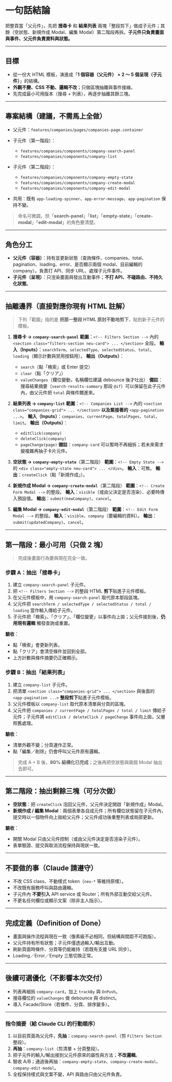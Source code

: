 # 一句話結論

把整頁當「父元件」，先把 **搜尋卡** 和 **結果列表** 兩塊「整段剪下」做成子元件；其餘（空狀態、新規作成 Modal、編集 Modal）第二階段再拆。**子元件只負責畫面與事件、父元件負責資料與狀態。**

---

## 目標

- 從一份大 HTML 模板，演進成「**1 個容器（父元件） + 2 ～ 5 個呈現（子元件）**」的結構。
- **外觀不變、CSS 不動、邏輯不改**；只做區塊抽離與事件接線。
- 先完成最小可用版本（搜尋 + 列表），再逐步抽離其餘三塊。

---

## 專案結構（建議，不需馬上全做）

- 父元件：`features/companies/pages/companies-page.container`
- 子元件（第一階段）：

  - `features/companies/components/company-search-panel`
  - `features/companies/components/company-list`

- 子元件（第二階段）：

  - `features/companies/components/company-empty-state`
  - `features/companies/components/company-create-modal`
  - `features/companies/components/company-edit-modal`

- 共用：既有 `app-loading-spinner`、`app-error-message`、`app-pagination` 保持不變。

> 命名可微調，但「**search-panel**」「**list**」「**empty-state**」「**create-modal**」「**edit-modal**」的角色要清楚。

---

## 角色分工

- **父元件（容器）**：持有並更新狀態（查詢條件、companies、total、pagination、loading、error、是否顯示兩個 modal、目前編輯的 company）。負責打 API、同步 URL、處理子元件事件。
- **子元件（呈現）**：只渲染畫面與發出互動事件；**不打 API、不碰路由、不持久化狀態**。

---

## 抽離邊界（直接對應你現有 HTML 註解）

> 下列「範圍」指的是 **把那一整段 HTML 原封不動地剪下**，貼到新子元件的模板。

1. **搜尋卡 → `company-search-panel`**
   **範圍**：`<!-- Filters Section -->` 內的 `<section class="filters-section neu-card"> ... </section>` 全段。
   **輸入（Inputs）**：`searchTerm`、`selectedType`、`selectedStatus`、`total`、`loading`（顯示計數與禁用按鈕用）。
   **輸出（Outputs）**：

   - `search`（點「検索」或 Enter 提交）
   - `clear`（點「クリア」）
   - `valueChanges`（欄位變動，名稱欄位建議 debounce 後才吐出）
     **備註**：搜尋結果摘要（`search-results-summary` 那段 `@if`）可以保留在此子元件內，由父元件把 `total` 與條件餵進來。

2. **結果列表 → `company-list`**
   **範圍**：`<!-- Companies List -->` 內的 `<section class="companies-grid"> ... </section>` **以及緊接著的** `<app-pagination ...>`。
   **輸入（Inputs）**：`companies`、`currentPage`、`totalPages`、`total`、`limit`。
   **輸出（Outputs）**：

   - `editClick(company)`
   - `deleteClick(company)`
   - `pageChange(page)`
     **備註**：`company-card` 可以暫時不再細拆；若未來需求變複雜再抽子卡片元件。

3. **空狀態 → `company-empty-state`**（第二階段）
   **範圍**：`<!-- Empty State -->` 的 `<div class="empty-state neu-card"> ... </div>`。
   **輸入**：可無。
   **輸出**：`createClick`（點「新規作成」）。

4. **新規作成 Modal → `company-create-modal`**（第二階段）
   **範圍**：`<!-- Create Form Modal -->` 的整段。
   **輸入**：`visible`（或由父決定是否渲染）、必要時傳入預設值。
   **輸出**：`submit(newCompany)`、`cancel`。

5. **編集 Modal → `company-edit-modal`**（第二階段）
   **範圍**：`<!-- Edit Form Modal -->` 的整段。
   **輸入**：`visible`、`company`（要編輯的資料）。
   **輸出**：`submit(updatedCompany)`、`cancel`。

---

## 第一階段：最小可用（只做 2 塊）

> 完成後畫面行為要與現在完全一致。

### 步驟 A：抽出「搜尋卡」

1. 建立 `company-search-panel` 子元件。
2. 把 `<!-- Filters Section -->` 的整段 HTML **剪下**貼進子元件模板。
3. 在父元件模板中，用 `company-search-panel` 取代原本那段區塊。
4. 父元件把 `searchTerm / selectedType / selectedStatus / total / loading` 當作輸入傳給子元件。
5. 子元件把「検索」、「クリア」、「欄位變更」以事件向上拋；父元件接到後，**仍用現有邏輯** 觸發查詢或重置。

**驗收**：

- 點「検索」會更新列表。
- 點「クリア」會清空條件並回到全部。
- 上方計數與條件摘要仍正確顯示。

### 步驟 B：抽出「結果列表」

1. 建立 `company-list` 子元件。
2. 把清單 `<section class="companies-grid"> ... </section>` 與後面的 `<app-pagination ...>` **整段剪下**貼進子元件模板。
3. 父元件模板以 `company-list` 取代原本清單與分頁的區塊。
4. 父元件把 `companies / currentPage / totalPages / total / limit` 傳給子元件；子元件將 `editClick / deleteClick / pageChange` 事件向上拋，父層照舊處理。

**驗收**：

- 清單外觀不變；分頁運作正常。
- 點「編集／削除」仍會呼叫父元件原有邏輯。

> 完成 A + B 後，**80% 結構化已完成**；之後再把空狀態與兩個 Modal 抽出去即可。

---

## 第二階段：抽出剩餘三塊（可分次做）

- **空狀態**：把 `createClick` 泡回父元件，父元件決定開啟「新規作成」Modal。
- **新規作成 / 編集 Modal**：兩個表單各自成元件；所有欄位狀態留在子元件內，提交時以一個物件向上拋給父元件；父元件成功後重整列表或局部更新。

**驗收**：

- 開關 Modal 只由父元件控制（或由父元件決定是否渲染子元件）。
- 表單驗證、提交與取消流程保持與現狀一致。

---

## 不要做的事（Claude 請遵守）

- 不改 CSS class、不動樣式 token（`neu-*` 等維持原樣）。
- 不改既有服務呼叫與路由邏輯。
- 子元件內 **不要引入** API service 或 Router；所有外部互動交給父元件。
- 不更名任何欄位或顯示文案（除非主人指示）。

---

## 完成定義（Definition of Done）

- 畫面與操作流程與現在一致（像素級不必相同，但結構與間距不可跑版）。
- 父元件持有所有狀態；子元件僅透過輸入/輸出互動。
- 刷新頁面時條件、分頁等仍能維持（若既有支援 URL 同步）。
- Loading／Error／Empty 三態切換正常。

---

## 後續可選優化（不影響本次交付）

- 列表再細拆 `company-card`，加上 `trackBy` 與 `OnPush`。
- 搜尋欄位的 `valueChanges` 做 debounce 與 distinct。
- 導入 Facade/Store（若條件、分頁、排序變多）。

---

### 指令摘要（給 Claude CLI 的行動順序）

1. 以目前頁面為父元件，**先抽**：`company-search-panel`（剪 `Filters Section` 整段）。
2. **再抽**：`company-list`（剪清單 + 分頁整段）。
3. 把子元件的輸入/輸出接到父元件原來的屬性與方法；**不改邏輯**。
4. 驗收 A/B；通過後再抽：`company-empty-state`、`company-create-modal`、`company-edit-modal`。
5. 全程保持樣式與文案不變，API 與路由只由父元件負責。
